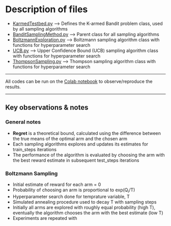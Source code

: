 # Description of files

* [KarmedTestbed.py](Bandits/KarmedTestbed.py) --> Defines the K-armed Bandit problem class, used by all sampling algorithms
* [BanditSamplingMethod.py](Bandits/BanditSamplingMethod.py) --> Parent class for all sampling algorithms
* [BoltzmannExploration.py](Bandits/BoltzmannExploration.py) --> Boltzmann sampling algorithm class with functions for hyperparameter search
* [UCB.py](Bandits/UCB.py) --> Upper Confidence Bound (UCB) sampling algorithm class with functions for hyperparameter search
* [ThompsonSampling.py](Bandits/ThompsonSampling.py) --> Thompson sampling algorithm class with functions for hyperparameter search

-----------------------------
All codes can be run on the [Colab notebook](https://colab.research.google.com/drive/1luPiGZjlXYUABRbHyc0vgUnWloFQafgu#scrollTo=SWc199jpJbGj) to observe/reproduce the results.

-----------------------------
## Key observations & notes
### General notes
* **Regret** is a theoretical bound, calculated using the difference between the true means of the optimal arm and the chosen arm
* Each sampling algorithms explores and updates its estimates for train_steps iterations
* The performance of the algorithm is evaluated by choosing the arm with the best reward estimate in subsequent test_steps iterations

### Boltzmann Sampling
* Initial estimate of reward for each arm = 0
* Probability of choosing an arm is proportional to exp(Q<sub>i</sub>/T)
* Hyperparameter search done for temprature variable, T
* Simulated annealing procedure used to decay T with sampling steps
* Initially all arms are explored with roughly equal probability (high T), eventually the algorithm chooses the arm with the best estimate (low T)
* Experiments are repeated with 

